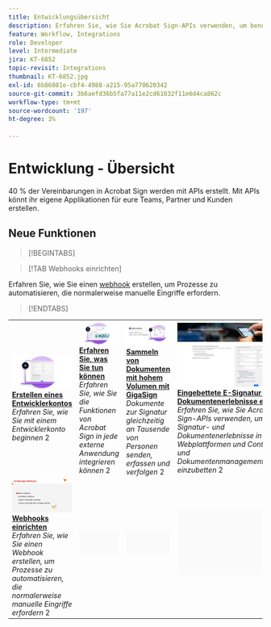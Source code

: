 ```yaml
---
title: Entwicklungsübersicht
description: Erfahren Sie, wie Sie Acrobat Sign-APIs verwenden, um benutzerdefinierte Anwendungen für Ihre Teams, Partner und Kunden zu erstellen
feature: Workflow, Integrations
role: Developer
level: Intermediate
jira: KT-6852
topic-revisit: Integrations
thumbnail: KT-6852.jpg
exl-id: 6b86081e-cbf4-4988-a215-95a770620342
source-git-commit: 3b6aefd36b5fa77a11e2cd61032f11e6d4ca862c
workflow-type: tm+mt
source-wordcount: '197'
ht-degree: 3%

---
```


# Entwicklung - Übersicht

40 % der Vereinbarungen in Acrobat Sign werden mit APIs erstellt. Mit APIs könnt ihr eigene Applikationen für eure Teams, Partner und Kunden erstellen.

## Neue Funktionen

>[!BEGINTABS]

>[!TAB Webhooks einrichten]

Erfahren Sie, wie Sie einen [webhook](webhooks.md) erstellen, um Prozesse zu automatisieren, die normalerweise manuelle Eingriffe erfordern.

>[!ENDTABS]

<table style="table-layout:fixed">
<tr>
  <td>
    <a href="https://www.adobe.io/apis/documentcloud/sign.html" target="_blank">
      <img alt="Entwicklerkonto erstellen" src="../assets/Develop_Getting-Started.png" />
    </a>
    <div>
    <a href="https://www.adobe.io/apis/documentcloud/sign.html" target="_blank"><strong>Erstellen eines Entwicklerkontos</strong></a>
    </div>
    <em>Erfahren Sie, wie Sie mit einem Entwicklerkonto beginnen</em>
    2<br>
  </td>
  <td>
    <a href="https://www.adobe.io/apis/documentcloud/sign/docs.html" target="_blank">
      <img alt="Erfahren Sie mehr über Ihre Möglichkeiten." src="../assets/Develop_Learn.png" />
    </a>
    <div>
    <a href="https://www.adobe.io/apis/documentcloud/sign/docs.html" target="_blank"><strong>Erfahren Sie, was Sie tun können</strong></a>
    </div>
    <em>Erfahren Sie, wie Sie die Funktionen von Acrobat Sign in jede externe Anwendung integrieren können</em>
    2<br>
  </td>  
  <td>
    <a href="gigasign.md">
      <img alt="Sammeln von Dokumenten mit großen Volumen mit GigaSign" src="../assets/gigasign.jpg" />
    </a>
    <div>
    <a href="gigasign.md"><strong>Sammeln von Dokumenten mit hohem Volumen mit GigaSign</strong></a>
    </div>
    <em>Dokumente zur Signatur gleichzeitig an Tausende von Personen senden, erfassen und verfolgen</em>
    2<br>
  </td>
   <td>
    <a href="embeddedesignature.md">
      <img alt="Integrierte Erlebnisse für elektronische Unterschriften und Dokumente erstellen" src="assets/embeddedesignature/EmbedPart1_thumb.png" />
    </a>
    <div>
    <a href="embeddedesignature.md"><strong>Eingebettete E-Signatur- und Dokumentenerlebnisse erstellen</strong></a>
    </div>
    <em>Erfahren Sie, wie Sie Acrobat Sign-APIs verwenden, um E-Signatur- und Dokumentenerlebnisse in Ihre Webplattformen und Content- und Dokumentenmanagementsysteme einzubetten</em>
    2<br>
  </td>
</tr>
<tr>
  <td>
    <a href="webhooks.md">
      <img alt="Webhooks einrichten" src="../assets/how-webhooks.png" />
    </a>
    <div>
    <a href="webhooks.md"><strong>Webhooks einrichten</strong></a>
    </div>
    <em>Erfahren Sie, wie Sie einen Webhook erstellen, um Prozesse zu automatisieren, die normalerweise manuelle Eingriffe erfordern</em>
    2<br>
  </td>
  <td>
    <img alt="Spacer" src="../assets/Grayspacer.png" />
    <div>
    <br>
  </td>
  <td>
    <img alt="Spacer" src="../assets/Grayspacer.png" />
    <div>
    <br>
  </td>
  <td>
    <img alt="Spacer" src="../assets/Grayspacer.png" />
    <div>
    <br>
  </td>
</tr>
</table>
